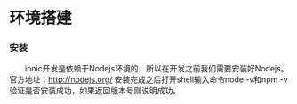# 环境搭建

### 安装
&emsp;&emsp;ionic开发是依赖于Nodejs环境的，所以在开发之前我们需要安装好Nodejs。
官方地址：http://nodejs.org/ 
安装完成之后打开shell输入命令node -v和npm -v验证是否安装成功，如果返回版本号则说明成功。
